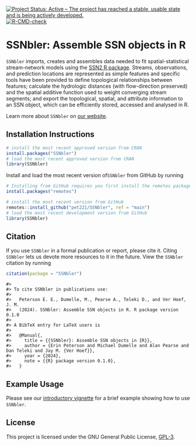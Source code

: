 <!-- badges: start -->
[![Project Status: Active – The project has reached a stable, usable state and is being actively developed.](https://www.repostatus.org/badges/latest/active.svg)](https://www.repostatus.org/#active)
[![R-CMD-check](https://github.com/pet221/SSNbler/actions/workflows/R-CMD-check.yaml/badge.svg)](https://github.com/pet221/SSNbler/actions/workflows/R-CMD-check.yaml)
<!-- badges: end -->

# SSNbler: Assemble SSN objects in R

`SSNbler` imports, creates and assembles data needed to fit spatial-statistical stream-network models using the [SSN2 R package](https://usepa.github.io/SSN2/). Streams, observations, and prediction locations are represented as simple features and specific tools have been provided to define topological relationships between features; calculate the hydrologic distances (with flow-direction preserved) and the spatial additive function used to weight converging stream segments; and export the topological, spatial, and attribute information to an SSN object, which can be efficiently stored, accessed and analysed in R.  

Learn more about `SSNbler` on [our website](https://pet221.github.io/SSNbler/).

## Installation Instructions

```r
# install the most recent approved version from CRAN
install.packages("SSNbler")
# load the most recent approved version from CRAN
library(SSNbler)
```

Install and load the most recent version of`SSNbler` from GitHub by running
```r
# Installing from GitHub requires you first install the remotes package
install.packages("remotes")

# install the most recent version from GitHub
remotes::install_github("pet221/SSNbler", ref = "main")
# load the most recent development version from GitHub
library(SSNbler)
```

## Citation

If you use `SSNbler` in a formal publication or report, please cite it. Citing `SSNbler` lets us devote more resources to it in the future. View the `SSNbler` citation by running
```r
citation(package = "SSNbler")
```

```
#> 
#> To cite SSNbler in publications use:
#> 
#>   Peterson E. E., Dumelle, M., Pearse A., Teleki D., and Ver Hoef, J. M.
#>   (2024). SSNbler: Assemble SSN objects in R. R package version 0.1.0
#> 
#> A BibTeX entry for LaTeX users is
#> 
#>   @Manual{,
#>     title = {{SSNbler}: Assemble SSN objects in {R}},
#>     author = {Erin Peterson and Michael Dumelle and Alan Pearse and Dan Teleki and Jay M. {Ver Hoef}},
#>     year = {2024},
#>     note = {{R} package version 0.1.0},
#>   }
```

## Example Usage

Please see our [introductory vignette](https://pet221.github.io/SSNbler/articles/introduction.html) for a brief example showing how to use `SSNbler`. 

## License

This project is licensed under the GNU General Public License, [GPL-3](https://cran.r-project.org/web/licenses/GPL-3).

